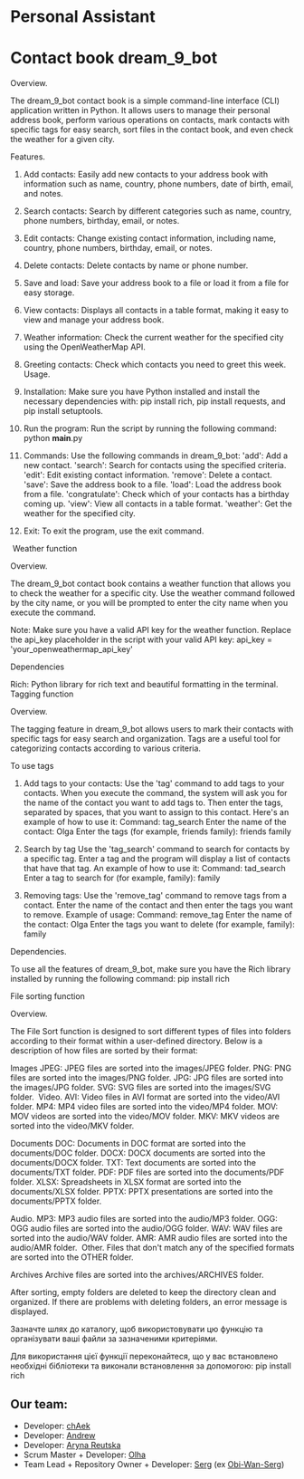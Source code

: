 # Personal Assistant
# Contact book dream_9_bot

Overview.

The dream_9_bot contact book is a simple command-line interface (CLI) application written in Python. It allows users to manage their personal address book, perform various operations on contacts, mark contacts with specific tags for easy search, sort files in the contact book, and even check the weather for a given city.

Features.

1. Add contacts: Easily add new contacts to your address book with information such as name, country, phone numbers, date of birth, email, and notes.
2. Search contacts: Search by different categories such as name, country, phone numbers, birthday, email, or notes.
3. Edit contacts: Change existing contact information, including name, country, phone numbers, birthday, email, or notes.
4. Delete contacts: Delete contacts by name or phone number.
5. Save and load: Save your address book to a file or load it from a file for easy storage.
6. View contacts: Displays all contacts in a table format, making it easy to view and manage your address book.
7. Weather information: Check the current weather for the specified city using the OpenWeatherMap API.
8. Greeting contacts: Check which contacts you need to greet this week.
​
Usage.

1. Installation: Make sure you have Python installed and install the necessary dependencies with:
   pip install rich, pip install requests, and pip install setuptools.
2. Run the program: Run the script by running the following command: python __main__.py
3. Commands: Use the following commands in dream_9_bot:
     'add': Add a new contact.
     'search': Search for contacts using the specified criteria.
     'edit': Edit existing contact information.
     'remove': Delete a contact.
     'save': Save the address book to a file.
     'load': Load the address book from a file.
     'congratulate': Check which of your contacts has a birthday coming up.
     'view': View all contacts in a table format.
     'weather': Get the weather for the specified city.
4. Exit: To exit the program, use the exit command.

​
Weather function

Overview.

The dream_9_bot contact book contains a weather function that allows you to check the weather for a specific city. Use the weather command followed by the city name, or you will be prompted to enter the city name when you execute the command.

Note: Make sure you have a valid API key for the weather function. Replace the api_key placeholder in the script with your valid API key: api_key = 'your_openweathermap_api_key'

Dependencies

Rich: Python library for rich text and beautiful formatting in the terminal.
​
Tagging function

Overview.

The tagging feature in dream_9_bot allows users to mark their contacts with specific tags for easy search and organization. Tags are a useful tool for categorizing contacts according to various criteria.

To use tags

1. Add tags to your contacts:
 Use the 'tag' command to add tags to your contacts.
 When you execute the command, the system will ask you for the name of the contact you want to add tags to.
 Then enter the tags, separated by spaces, that you want to assign to this contact.
     Here's an example of how to use it:
         Command: tag_search
         Enter the name of the contact: Olga
         Enter the tags (for example, friends family): friends family
​
2. Search by tag
 Use the 'tag_search' command to search for contacts by a specific tag.
 Enter a tag and the program will display a list of contacts that have that tag.
     An example of how to use it:
         Command: tad_search
         Enter a tag to search for (for example, family): family

3. Removing tags:
 Use the 'remove_tag' command to remove tags from a contact.
 Enter the name of the contact and then enter the tags you want to remove.
     Example of usage:
         Command: remove_tag
         Enter the name of the contact: Olga
         Enter the tags you want to delete (for example, family): family

Dependencies.

To use all the features of dream_9_bot, make sure you have the Rich library installed by running the following command:
pip install rich

File sorting function

Overview.

The File Sort function is designed to sort different types of files into folders according to their format within a user-defined directory. Below is a description of how files are sorted by their format:

Images
 JPEG: JPEG files are sorted into the images/JPEG folder.
 PNG: PNG files are sorted into the images/PNG folder.
 JPG: JPG files are sorted into the images/JPG folder.
 SVG: SVG files are sorted into the images/SVG folder.
​
Video.
 AVI: Video files in AVI format are sorted into the video/AVI folder.
 MP4: MP4 video files are sorted into the video/MP4 folder.
 MOV: MOV videos are sorted into the video/MOV folder.
 MKV: MKV videos are sorted into the video/MKV folder.

Documents
 DOC: Documents in DOC format are sorted into the documents/DOC folder.
 DOCX: DOCX documents are sorted into the documents/DOCX folder.
 TXT: Text documents are sorted into the documents/TXT folder.
 PDF: PDF files are sorted into the documents/PDF folder.
 XLSX: Spreadsheets in XLSX format are sorted into the documents/XLSX folder.
 PPTX: PPTX presentations are sorted into the documents/PPTX folder.

Audio.
 MP3: MP3 audio files are sorted into the audio/MP3 folder.
 OGG: OGG audio files are sorted into the audio/OGG folder.
 WAV: WAV files are sorted into the audio/WAV folder.
 AMR: AMR audio files are sorted into the audio/AMR folder.
​
Other.
 Files that don't match any of the specified formats are sorted into the OTHER folder.

Archives
 Archive files are sorted into the archives/ARCHIVES folder.

After sorting, empty folders are deleted to keep the directory clean and organized. If there are problems with deleting folders, an error message is displayed.

Зазначте шлях до каталогу, щоб використовувати цю функцію та організувати ваші файли за зазначеними критеріями.

Для використання цієї функції переконайтеся, що у вас встановлено необхідні бібліотеки та виконали встановлення за допомогою:
pip install rich


## Our team:
* Developer: [chAek](https://github.com/aektann89)
* Developer: [Andrew](https://github.com/Andrewchv)
* Developer: [Aryna Reutska](https://github.com/xrendezvous)
* Scrum Master + Developer: [Olha](https://github.com/HelgaTsar)
* Team Lead + Repository Owner + Developer: [Serg](https://github.com/CodeCraftSerg) (ex [Obi-Wan-Serg](https://github.com/Obi-Wan-Serg))

